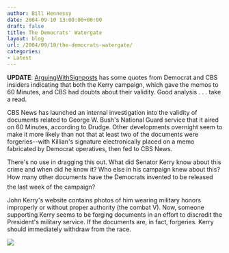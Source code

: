 ```yaml
---
author: Bill Hennessy
date: 2004-09-10 13:00:00+00:00
draft: false
title: The Democrats' Watergate
layout: blog
url: /2004/09/10/the-democrats-watergate/
categories:
- Latest
---
```


**UPDATE**: [ArguingWithSignposts](https://arguewithsigns.net/mt/archives/002183.html) has some quotes from Democrat and CBS insiders indicating that both the Kerry campaign, which gave the memos to 60 Minutes, and CBS had doubts about their validity. Good analysis . . . take a read.

CBS News has launched an internal investigation into the validity of documents related to George W. Bush's National Guard service that it aired on 60 Minutes, according to Drudge. Other developments overnight seem to make it more likely than not that at least two of the documents were forgeries--with Killian's signature electronically placed on a memo fabricated by Democrat operatives, then fed to CBS News.

There's no use in dragging this out. What did Senator Kerry know about this crime and when did he know it? Who else in his campaign knew about this? How many other documents have the Democrats invented to be released the last week of the campaign?

John Kerry's website contains photos of him wearing military honors improperly or without proper authority (the combat V). Now, someone supporting Kerry seems to be forging documents in an effort to discredit the President's military service. If the documents are, in fact, forgeries. Kerry should immediately withdraw from the race.

![](https://blog.billhennessy.com/aggbug.aspx?PostID=572)

